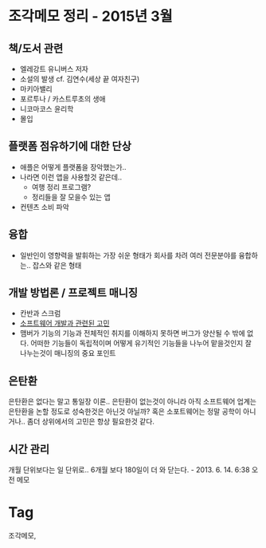 조각메모 정리 - 2015년 3월
=======================

책/도서 관련
-----------
 * 엘레강트 유니버스 저자
 * 소설의 발생 cf. 김연수(세상 끝 여자친구)
 * 마키아밸리
 * 포르투나 / 카스트루초의 생애
 * 니코마코스 윤리학
 * 몰입

플랫폼 점유하기에 대한 단상
----------------------
 * 애플은 어떻게 플랫폼을 장악했는가..
 * 나라면 이런 앱을 사용할것 같은데..
   * 여행 정리 프로그램?
   * 정리들을 잘 모을수 있는 앱
 * 컨텐츠 소비 파악

융합
----
 * 일반인이 영향력을 발휘하는 가장 쉬운  형태가 회사를 차려 여러 전문분야를 융합하는.. 잡스와 같은 형태

개발 방법론 / 프로젝트 매니징
-----------------------
 * 칸반과 스크럼
 * [소프트웨어 개발과 관련된 고민](../../Notes/diary-dev.md)
 * 맴버가 기능의 기능과 전체적인 취지를 이해하지 못하면 버그가 양산될 수 밖에 없다. 어떠한 기능들이 독립적이며 어떻게 유기적인 기능들을 나누어 맡을것인지 잘 나누는것이 매니징의 중요 포인트

은탄환
----
은탄환은 없다는 말고 통일장 이론.. 은탄환이 없는것이 아니라 아직 소프트웨어 업계는 은탄환을 논할 정도로 성숙한것은 아닌것 아닐까? 혹은 소포트웨어는 정말 공학이 아니거나.. 좀더 상위에서의 고민은 항상 필요한것 같다.

시간 관리
--------
개월 단위보다는 일 단위로.. 6개월 보다 180일이 더 와 닫는다. - 2013. 6. 14. 6:38 오전 메모

Tag
====
조각메모,